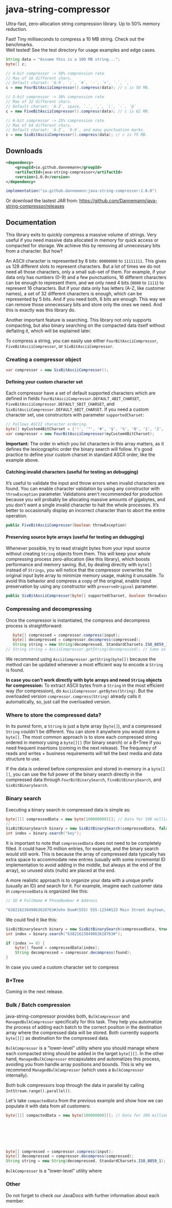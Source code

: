 # java-string-compressor
Ultra-fast, zero-allocation string compression library. Up to 50% memory reduction.

Fast! Tiny milliseconds to compress a 10 MB string. Check out the benchmarks.<br/>
Well tested! See the test directory for usage examples and edge cases.

```java
String data = "Assume this is a 100 MB string...";
byte[] c;

// 4‑bit compressor -> 50% compression rate
// Max of 16 different chars.
// Default charset: `0-9`, `;`, `#`, `-`, `+`, `.`, `,`
c = new FourBitAsciiCompressor().compress(data); // c is 50 MB.

// 5‑bit compressor -> 38% compression rate
// Max of 32 different chars.
// Default charset: `A-Z`, space, `.`, `,`, `\`, `-`, `@`
c = new FiveBitAsciiCompressor().compress(data); // c is 62 MB.

// 6‑bit compressor -> 25% compression rate
// Max of 64 different chars.
// Default charset: `A-Z`, `0-9`, and many punctuation marks.
c = new SixBitAsciiCompressor().compress(data); // c is 75 MB.
```

## Downloads
```xml
<dependency>
    <groupId>io.github.dannemann</groupId>
    <artifactId>java-string-compressor</artifactId>
    <version>1.0.0</version>
</dependency>
```
```java
implementation("io.github.dannemann:java-string-compressor:1.0.0")
```
Or download the lastest JAR from: https://github.com/Dannemann/java-string-compressor/releases

## Documentation
This library exits to quickly compress a massive volume of strings. 
Very useful if you need massive data allocated in memory for quick access or compacted for storage.
We achieve this by removing all unnecessary bits from a character. But how?

An ASCII character is represented by 8 bits: `00000000` to `11111111`. 
This gives us 128 different slots to represent characters. 
But a lot of times we do not need all those characters, only a small sub-set of them.
For example, if your data only has numbers (0-9) and a few punctuations, 16 different characters can be enough to 
represent them, and we only need 4 bits (`0000` to `1111`) to represent 16 characters.
But if your data only has letters (A-Z, like customer names), a set of 32 different characters is enough, which can be 
represented by 5 bits.
And if you need both, 6 bits are enough.
This way we can remove those unnecessary bits and store only the ones we need. 
And this is exactly was this library do. 

Another important feature is searching. This library not only supports compacting, but also binary searching on the 
compacted data itself without deflating it, which will be explained later.

To compress a string, you can easily use either `FourBitAsciiCompressor`, `FiveBitAsciiCompressor`, or `SixBitAsciiCompressor`.

### Creating a compressor object
```java
var compressor = new SixBitAsciiCompressor();
```

#### Defining your custom character set
Each compressor have a set of default supported characters which are defined in fields 
`FourBitAsciiCompressor.DEFAULT_4BIT_CHARSET`, `FiveBitAsciiCompressor.DEFAULT_5BIT_CHARSET`, and `SixBitAsciiCompressor.DEFAULT_6BIT_CHARSET`.
If you need a custom character set, use constructors with parameter `supportedCharset`:
```java
// Follows ASCII character ordering.
byte[] myCustom4BitCharset = {'!', '"', '#', '$', '%', '0', '1', '2', '3', '4', '5', '6', '7', '8', '9', '@'};
var compressor = new FourBitAsciiCompressor(myCustom4BitCharset);
```
**Important:** The order in which you list characters in this array matters, as it defines the lexicographic
order the binary search will follow. It's good practice to define your custom charset in standard ASCII order, like the example above.

#### Catching invalid characters (useful for testing an debugging)
It’s useful to validate the input and throw errors when invalid characters are found.
You can enable character validation by using any constructor with `throwException` parameter.
Validations aren't recommended for production because you will probably be allocating massive amounts of gigabytes, and 
you don't want a single invalid character to halt the whole processes.
It’s better to occasionally display an incorrect character than to abort the entire operation.
```java
public FiveBitAsciiCompressor(boolean throwException)
```

#### Preserving source byte arrays (useful for testing an debugging)
Whenever possible, try to read straight bytes from your input source without creating `String` objects from them.
This will keep your whole compressing process zero-allocation (like this library), which boosts performance and memory saving.
But, by dealing directly with `byte[]` instead of `Strings`, you will notice that the compressor overwrites the original 
input byte array to minimize memory usage, making it unusable.
To avoid this behavior and compress a copy of the original, enable input preservation by using any constructor with `preserveOriginal` parameter.
```java
public SixBitAsciiCompressor(byte[] supportedCharset, boolean throwException, boolean preserveOriginal)
```

### Compressing and decompressing
Once the compressor is instantiated, the compress and decompress process is straightforward:
```java
   byte[] compressed = compressor.compress(input);
   byte[] decompressed = compressor.decompress(compressed);
   String string = new String(decompressed, StandardCharsets.ISO_8859_1);
// String string = AsciiCompressor.getString(decompressed); // Same as above. Recommended.
```
We recommend using `AsciiCompressor.getString(byte[])` because the method can be updated whenever a most efficient way to encode a `String` is found.

**In case you can't work directly with byte arrays and need `String` objects for compression:**
To extract ASCII bytes from a `String` in the most efficient way (for compression), do `AsciiCompressor.getBytes(String)`.
But the overloaded version `compressor.compress(String)` already calls it automatically, so, just call the overloaded version.

### Where to store the compressed data?
In its purest form, a `String` is just a byte array (`byte[]`), and a compressed `String` couldn't be different. 
You can store it anywhere you would store a `byte[]`.
The most common approach is to store each compressed string ordered in memory using a `byte[][]` (for binary search) or 
a B+Tree if you need frequent insertions (coming in the next release).
The frequency of reads and writes + business requirements will tell the best media and data structure to use.

If the data is ordered before compression and stored in-memory in a `byte[][]`, you can use the full power of the binary 
search directly in the compressed data through `FourBitBinarySearch`, `FiveBitBinarySearch`, and `SixBitBinarySearch`.

### Binary search
Executing a binary search in compressed data is simple as:
```java
byte[][] compressedData = new byte[100000000][]; // Data for 100 million customers.
// ...
SixBitBinarySearch binary = new SixBitBinarySearch(compressedData, false); // false == exact-match search.
int index = binary.search("key");
```
It is important to note that ```compressedData``` does not need to be completely filled. It could have 70 million entries, 
for example, and the binary search would still work. This is because the array of compressed data typically has extra space 
to accommodate new entries (usually with some incremental ID implementation to avoid adding in the middle, but always at 
the end of the array), so unused slots (nulls) are placed at the end.

A more realistic approach is to organize your data with a unique prefix (usually an ID) and search for it. For example,
imagine each customer data in ```compressedData``` is organized like this:
```java
// ID # FullName # PhoneNumber # Address

"63821623849863628763#John Doe#(555) 555-1234#123 Main Street Anytown, CA 91234-5678"
```
We could find it like this:
```java
SixBitBinarySearch binary = new SixBitBinarySearch(compressedData, true); // true == prefix search.
int index = binary.search("63821623849863628763#");

if (index >= 0) {
    byte[] found = compressedData[index];
    String decompressed = compressor.decompress(found);	
}
```

In case you used a custom character set to compress

### B+Tree

Coming in the next release.

### Bulk / Batch compression

java-string-compressor provides both, `BulkCompressor` and `ManagedBulkCompressor` specifically for this task.
They help you automatize the process of adding each batch to the correct position in the destination array where the
compressed data will be stored. Both currently supports `byte[][]` as destination for the compressed data. 

`BulkCompressor` is a "lower-level" utility where you should manage where each compacted string should be added in 
the target `byte[][]`. In the other hand, `ManagedBulkCompressor` encapsulates and automatizes this process, avoiding you
from handle array positions and bounds. This is why we recommend `ManagedBulkCompressor` (which uses a `BulkCompressor` internally).

Both bulk compressors loop through the data in parallel by calling `IntStream.range().parallel()`.

Let's take `compactedData` from the previous example and show how we can populate it with data from all customers:

```java
byte[][] compactedData = new byte[100000000][]; // Data for 100 million customers.







byte[] compressed = compressor.compress(input);
byte[] decompressed = compressor.decompress(compressed);
String string = new String(decompressed, StandardCharsets.ISO_8859_1);
```


`BulkCompressor` is a "lower-level" utility where 




### Other
Do not forget to check our JavaDocs with further information about each member.












<br>
<br>
<br>
<br>
<br>
<br>
<br>
<br>
<br>
<br>
<br>
<br>
<br>
<br>
<br>
<br>











if you need logging , check ZeroLog, ChronicleLog and similar tools